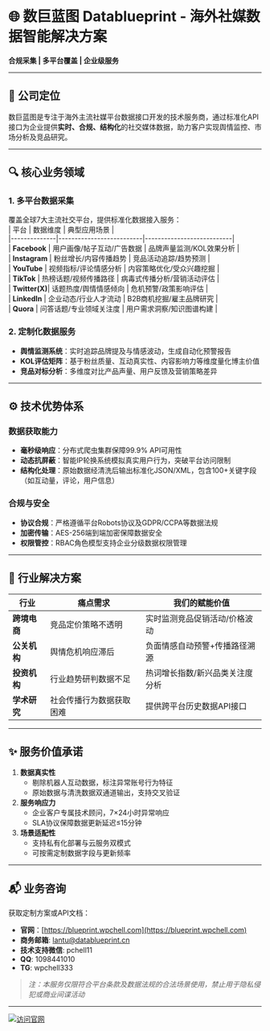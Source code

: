 # 🌐 数巨蓝图 Datablueprint - 海外社媒数据智能解决方案  
**合规采集 | 多平台覆盖 | 企业级服务**  

---

## 📌 公司定位  
数巨蓝图是专注于海外主流社媒平台数据接口开发的技术服务商，通过标准化API接口为企业提供**实时、合规、结构化**的社交媒体数据，助力客户实现舆情监控、市场分析及竞品研究。  

---

## 🔍 核心业务领域  
### 1. 多平台数据采集  
覆盖全球7大主流社交平台，提供标准化数据接入服务：  
| 平台         | 数据维度                  | 典型应用场景                |  
|--------------|--------------------------|---------------------------|  
| **Facebook**  | 用户画像/帖子互动/广告数据 | 品牌声量监测/KOL效果分析    |  
| **Instagram** | 粉丝增长/内容传播趋势      | 竞品活动追踪/趋势预测       |  
| **YouTube**   | 视频指标/评论情感分析      | 内容策略优化/受众兴趣挖掘   |  
| **TikTok**    | 热榜话题/视频传播路径      | 病毒式传播分析/营销活动评估 |  
| **Twitter(X)**| 话题热度/舆情情感倾向      | 危机预警/政策影响评估       |  
| **LinkedIn**  | 企业动态/行业人才流动      | B2B商机挖掘/雇主品牌研究    |  
| **Quora**     | 问答话题/专业领域关注度    | 用户需求洞察/知识图谱构建   |  

### 2. 定制化数据服务  
- **舆情监测系统**：实时追踪品牌提及与情感波动，生成自动化预警报告  
- **KOL评估矩阵**：基于粉丝质量、互动真实性、内容影响力等维度量化博主价值  
- **竞品对标分析**：多维度对比产品声量、用户反馈及营销策略差异 

---

## ⚙️ 技术优势体系  
### 数据获取能力  
- **毫秒级响应**：分布式爬虫集群保障99.9% API可用性  
- **动态抗屏蔽**：智能IP轮换系统模拟真实用户行为，突破平台访问限制  
- **结构化处理**：原始数据经清洗后输出标准化JSON/XML，包含100+关键字段（如互动量，评论，用户信息）  

### 合规与安全  
- **协议合规**：严格遵循平台Robots协议及GDPR/CCPA等数据法规  
- **加密传输**：AES-256端到端加密保障数据安全  
- **权限管控**：RBAC角色模型支持企业分级数据权限管理

---

## 🎯 行业解决方案  
| 行业          | 痛点需求                  | 我们的赋能价值                |  
|---------------|--------------------------|-----------------------------|  
| **跨境电商**  | 竞品定价策略不透明        | 实时监测竞品促销活动/价格波动 |  
| **公关机构**  | 舆情危机响应滞后          | 负面情感自动预警+传播路径溯源 |  
| **投资机构**  | 行业趋势研判数据不足      | 热词增长指数/新兴品类关注度分析 |  
| **学术研究**  | 社会传播行为数据获取困难  | 提供跨平台历史数据API接口     |  

---

## ✨ 服务价值承诺  
1. **数据真实性**  
   - 剔除机器人互动数据，标注异常账号行为特征  
   - 原始数据与清洗数据双通道输出，支持交叉验证  
2. **服务响应力**  
   - 企业客户专属技术顾问，7×24小时异常响应  
   - SLA协议保障数据更新延迟≤15分钟
3. **场景适配性**  
   - 支持私有化部署与云服务双模式  
   - 可按需定制数据字段与更新频率  

---

## 📬 业务咨询  
获取定制方案或API文档：  
- **官网**：[https://blueprint.wpchell.com](https://blueprint.wpchell.com)  
- **商务邮箱**: lantu@datablueprint.cn  
- **技术支持微信**: pchell11
- **QQ**: 1098441010
- **TG**: wpchell333 
> *注：本服务仅限符合平台条款及数据法规的合法场景使用，禁止用于隐私侵犯或商业间谍活动*  

---
[![访问官网](https://img.shields.io/badge/探索数据解决方案-数巨蓝图官网-3a86ff?style=for-the-badge)](https://blueprint.wpchell.com)
